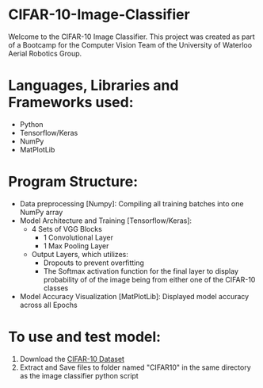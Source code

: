# CIFAR-10-Image-Classifier

Welcome to the CIFAR-10 Image Classifier. This project was created as part of a Bootcamp for the Computer Vision Team of the University of Waterloo Aerial Robotics Group.

# Languages, Libraries and Frameworks used:
- Python
- Tensorflow/Keras
- NumPy
- MatPlotLib

# Program Structure:
- Data preprocessing [Numpy]: Compiling all training batches into one NumPy array
- Model Architecture and Training [Tensorflow/Keras]:
  - 4 Sets of VGG Blocks
    - 1 Convolutional Layer
    - 1 Max Pooling Layer
  - Output Layers, which utilizes:
    - Dropouts to prevent overfitting
    - The Softmax activation function for the final layer to display probability of of the image being from either one of the CIFAR-10 classes
- Model Accuracy Visualization [MatPlotLib]: Displayed model accuracy across all Epochs

# To use and test model:
1. Download the [CIFAR-10 Dataset](https://www.cs.toronto.edu/~kriz/cifar.html)
2. Extract and Save files to folder named "CIFAR10" in the same directory as the image classifier python script
